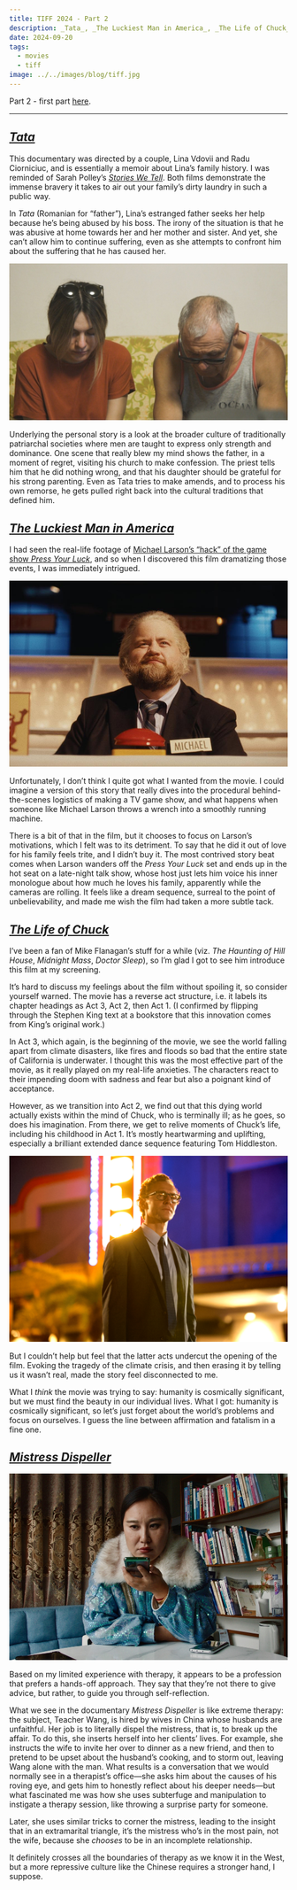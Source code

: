 ```yaml
---
title: TIFF 2024 - Part 2
description: _Tata_, _The Luckiest Man in America_, _The Life of Chuck_, _Mistress Dispeller_
date: 2024-09-20
tags:
  - movies
  - tiff
image: ../../images/blog/tiff.jpg
---
```


Part 2 - first part [here](/blog/2024-09-19-tiff-2024-part-1).

----

## [_Tata_](https://letterboxd.com/film/tata/)

<span><sl-rating value="3.5" readonly></sl-rating></span>

This documentary was directed by a couple, Lina Vdovii and Radu Ciorniciuc, and is essentially a memoir about Lina’s family history. I was reminded of Sarah Polley’s [_Stories We Tell_](https://www.nfb.ca/film/stories_we_tell/). Both films demonstrate the immense bravery it takes to air out your family’s dirty laundry in such a public way.

In _Tata_ (Romanian for “father”), Lina’s estranged father seeks her help because he’s being abused by his boss. The irony of the situation is that he was abusive at home towards her and her mother and sister. And yet, she can’t allow him to continue suffering, even as she attempts to confront him about the suffering that he has caused her.

![](../../images/blog/tata.jpg)

Underlying the personal story is a look at the broader culture of traditionally patriarchal societies where men are taught to express only strength and dominance. One scene that really blew my mind shows the father, in a moment of regret, visiting his church to make confession. The priest tells him that he did nothing wrong, and that his daughter should be grateful for his strong parenting. Even as Tata tries to make amends, and to process his own remorse, he gets pulled right back into the cultural traditions that defined him.

## [_The Luckiest Man in America_](https://letterboxd.com/film/the-luckiest-man-in-america/)

<span><sl-rating value="3" readonly></sl-rating></span>

I had seen the real-life footage of [Michael Larson’s “hack” of the game show _Press Your Luck_](https://youtu.be/bfOm7K8A0Pw), and so when I discovered this film dramatizing those events, I was immediately intrigued.

![](../../images/blog/luckiest-man.png)

Unfortunately, I don’t think I quite got what I wanted from the movie. I could imagine a version of this story that really dives into the procedural behind-the-scenes logistics of making a TV game show, and what happens when someone like Michael Larson throws a wrench into a smoothly running machine. 

There is a bit of that in the film, but it chooses to focus on Larson’s motivations, which I felt was to its detriment. To say that he did it out of love for his family feels trite, and I didn’t buy it. The most contrived story beat comes when Larson wanders off the _Press Your Luck_ set and ends up in the hot seat on a late-night talk show, whose host just lets him voice his inner monologue about how much he loves his family, apparently while the cameras are rolling. It feels like a dream sequence, surreal to the point of unbelievability, and made me wish the film had taken a more subtle tack.

## [_The Life of Chuck_](https://letterboxd.com/film/the-life-of-chuck/)

<span><sl-rating value="3.5" readonly></sl-rating></span>

I’ve been a fan of Mike Flanagan’s stuff for a while (viz. _The Haunting of Hill House_, _Midnight Mass_, _Doctor Sleep_), so I’m glad I got to see him introduce this film at my screening.

It’s hard to discuss my feelings about the film without spoiling it, so consider yourself warned. The movie has a reverse act structure, i.e. it labels its chapter headings as Act 3, Act 2, then Act 1. (I confirmed by flipping through the Stephen King text at a bookstore that this innovation comes from King’s original work.)

In Act 3, which again, is the beginning of the movie, we see the world falling apart from climate disasters, like fires and floods so bad that the entire state of California is underwater. I thought this was the most effective part of the movie, as it really played on my real-life anxieties. The characters react to their impending doom with sadness and fear but also a poignant kind of acceptance.

However, as we transition into Act 2, we find out that this dying world actually exists within the mind of Chuck, who is terminally ill; as he goes, so does his imagination. From there, we get to relive moments of Chuck’s life, including his childhood in Act 1. It’s mostly heartwarming and uplifting, especially a brilliant extended dance sequence featuring Tom Hiddleston.

![](../../images/blog/life-of-chuck.png)

But I couldn’t help but feel that the latter acts undercut the opening of the film. Evoking the tragedy of the climate crisis, and then erasing it by telling us it wasn’t real, made the story feel disconnected to me.

What I _think_ the movie was trying to say: humanity is cosmically significant, but we must find the beauty in our individual lives. What I got: humanity is cosmically significant, so let’s just forget about the world’s problems and focus on ourselves. I guess the line between affirmation and fatalism in a fine one.

## [_Mistress Dispeller_](https://letterboxd.com/film/mistress-dispeller-2024/)

<span><sl-rating value="4" readonly></sl-rating></span>

![](../../images/blog/mistress-dispeller.jpg)

Based on my limited experience with therapy, it appears to be a profession that prefers a hands-off approach. They say that they’re not there to give advice, but rather, to guide you through self-reflection.

What we see in the documentary _Mistress Dispeller_ is like extreme therapy: the subject, Teacher Wang, is hired by wives in China whose husbands are unfaithful. Her job is to literally dispel the mistress, that is, to break up the affair. To do this, she inserts herself into her clients’ lives. For example, she instructs the wife to invite her over to dinner as a new friend, and then to pretend to be upset about the husband’s cooking, and to storm out, leaving Wang alone with the man. What results is a conversation that we would normally see in a therapist’s office—she asks him about the causes of his roving eye, and gets him to honestly reflect about his deeper needs—but what fascinated me was how she uses subterfuge and manipulation to instigate a therapy session, like throwing a surprise party for someone. 

Later, she uses similar tricks to corner the mistress, leading to the insight that in an extramarital triangle, it’s the mistress who’s in the most pain, not the wife, because she _chooses_ to be in an incomplete relationship.

It definitely crosses all the boundaries of therapy as we know it in the West, but a more repressive culture like the Chinese requires a stronger hand, I suppose.
